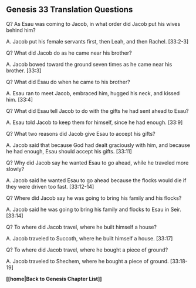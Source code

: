 ## Genesis 33 Translation Questions ##

Q? As Esau was coming to Jacob, in what order did Jacob put his wives behind him?

A. Jacob put his female servants first, then Leah, and then Rachel. [33:2-3]

Q? What did Jacob do as he came near his brother?

A. Jacob bowed toward the ground seven times as he came near his brother. [33:3]

Q? What did Esau do when he came to his brother?

A. Esau ran to meet Jacob, embraced him, hugged his neck, and kissed him. [33:4]

Q? What did Esau tell Jacob to do with the gifts he had sent ahead to Esau?

A. Esau told Jacob to keep them for himself, since he had enough. [33:9]

Q? What two reasons did Jacob give Esau to accept his gifts?

A. Jacob said that because God had dealt graciously with him, and because he had enough, Esau should accept his gifts. [33:11]

Q? Why did Jacob say he wanted Esau to go ahead, while he traveled more slowly?

A. Jacob said he wanted Esau to go ahead because the flocks would die if they were driven too fast. [33:12-14]

Q? Where did Jacob say he was going to bring his family and his flocks?

A. Jacob said he was going to bring his family and flocks to Esau in Seir. [33:14]

Q? To where did Jacob travel, where he built himself a house?

A. Jacob traveled to Succoth, where he built himself a house. [33:17]

Q? To where did Jacob travel, where he bought a piece of ground?

A. Jacob traveled to Shechem, where he bought a piece of ground. [33:18-19]

__[[home|Back to Genesis Chapter List]]__

